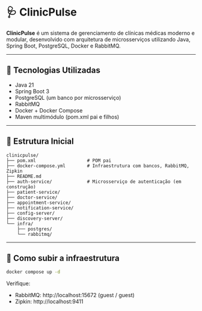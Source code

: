 # 🩺 ClinicPulse

**ClinicPulse** é um sistema de gerenciamento de clínicas médicas moderno e modular, desenvolvido com arquitetura de microsserviços utilizando Java, Spring Boot, PostgreSQL, Docker e RabbitMQ.

---

## 🚀 Tecnologias Utilizadas

- Java 21
- Spring Boot 3
- PostgreSQL (um banco por microsserviço)
- RabbitMQ
- Docker + Docker Compose
- Maven multimódulo (pom.xml pai e filhos)

---

## 🧱 Estrutura Inicial

```
clinicpulse/
├── pom.xml                   # POM pai
├── docker-compose.yml        # Infraestrutura com bancos, RabbitMQ, Zipkin
├── README.md
├── auth-service/             # Microsserviço de autenticação (em construção)
├── patient-service/
├── doctor-service/
├── appointment-service/
├── notification-service/
├── config-server/
├── discovery-server/
└── infra/
    ├── postgres/
    └── rabbitmq/
```

---

## 🧪 Como subir a infraestrutura

```bash
docker compose up -d
```

Verifique:
- RabbitMQ: http://localhost:15672 (guest / guest)
- Zipkin: http://localhost:9411
